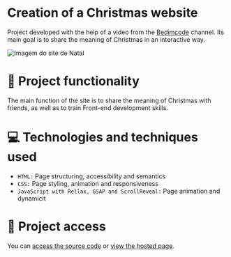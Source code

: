 # Creation of a Christmas website

Project developed with the help of a video from the [Bedimcode](https://www.youtube.com/@Bedimcode) channel. Its main goal is to share the meaning of Christmas in an interactive way.

![Imagem do site de Natal](https://user-images.githubusercontent.com/96635074/209454790-2a5ffb1c-d8cd-4c59-8d80-1ef847e91517.png)

# 🔨 Project functionality
The main function of the site is to share the meaning of Christmas with friends, as well as to train Front-end development skills.

# 💻 Technologies and techniques used 
* `HTML:` Page structuring, accessibility and semantics
* `CSS:` Page styling, animation and responsiveness
* `JavaScript with Rellax, GSAP and ScrollReveal:` Page animation and dynamicit

# 📁 Project access
You can [access the source code](https://github.com/ArturColen/ChristmasWebsite) or [view the hosted page](https://arturcolen.github.io/ChristmasWebsite/).